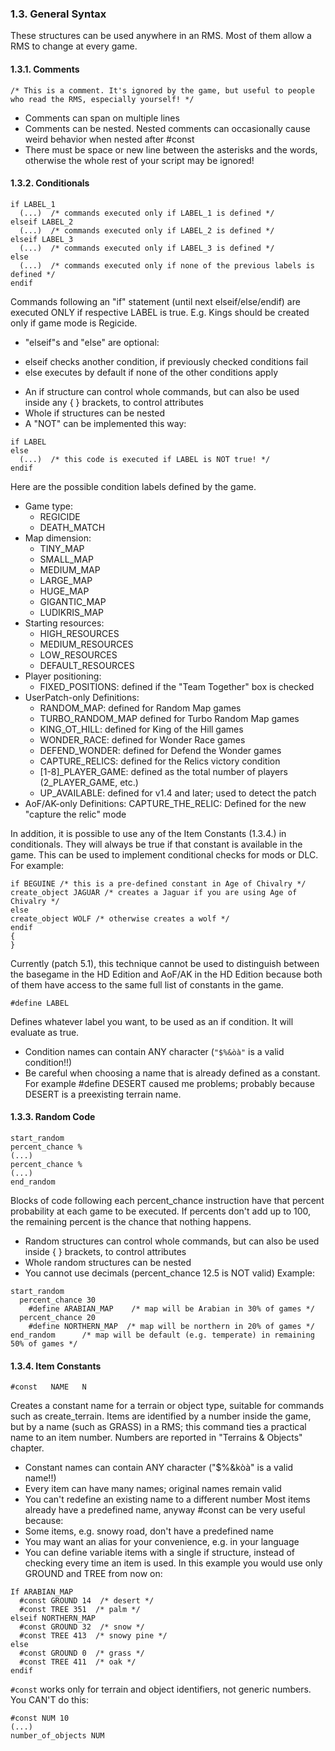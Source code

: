  ### 1.3. General Syntax
These structures can be used anywhere in an RMS. Most of them allow a RMS to change at every game.

#### 1.3.1. Comments
```
/* This is a comment. It's ignored by the game, but useful to people who read the RMS, especially yourself! */
```
-  Comments can span on multiple lines
-  Comments can be nested. Nested comments can occasionally cause weird behavior when nested after #const
-  There must be space or new line between the asterisks and the words, otherwise the whole rest of your script may be ignored!

#### 1.3.2. Conditionals
```
if LABEL_1
  (...)  /* commands executed only if LABEL_1 is defined */
elseif LABEL_2
  (...)  /* commands executed only if LABEL_2 is defined */
elseif LABEL_3
  (...)  /* commands executed only if LABEL_3 is defined */
else
  (...)  /* commands executed only if none of the previous labels is defined */
endif
```

Commands following an "if" statement (until next elseif/else/endif) are executed ONLY if respective LABEL is true.
E.g. Kings should be created only if game mode is Regicide.

-  "elseif"s and "else" are optional:
  *  elseif checks another condition, if previously checked conditions fail
  *  else executes by default if none of the other conditions apply
-  An if structure can control whole commands, but can also be used inside any { } brackets, to control attributes
-  Whole if structures can be nested
-  A "NOT" can be implemented this way:
```
if LABEL
else
  (...)  /* this code is executed if LABEL is NOT true! */
endif
```

Here are the possible condition labels defined by the game.
- Game type:
  - REGICIDE
  - DEATH_MATCH
- Map dimension:
  - TINY_MAP
  - SMALL_MAP
  - MEDIUM_MAP
  - LARGE_MAP
  - HUGE_MAP
  - GIGANTIC_MAP
  - LUDIKRIS_MAP
- Starting resources:
  - HIGH_RESOURCES
  - MEDIUM_RESOURCES
  - LOW_RESOURCES
  - DEFAULT_RESOURCES
- Player positioning:
  - FIXED_POSITIONS: defined if the "Team Together" box is checked
- UserPatch-only Definitions:
  - RANDOM_MAP: defined for Random Map games
  - TURBO_RANDOM_MAP defined for Turbo Random Map games
  - KING_OT_HILL: defined for King of the Hill games
  - WONDER_RACE: defined for Wonder Race games
  - DEFEND_WONDER: defined for Defend the Wonder games
  - CAPTURE_RELICS: defined for the Relics victory condition
  - [1-8]_PLAYER_GAME: defined as the total number of players (2_PLAYER_GAME, etc.)
  - UP_AVAILABLE: defined for v1.4 and later; used to detect the patch
- AoF/AK-only Definitions:
  CAPTURE_THE_RELIC: Defined for the new "capture the relic" mode

In addition, it is possible to use any of the Item Constants (1.3.4.) in conditionals.  They will always be true if that constant is available in the game.  This can be used to implement conditional checks for mods or DLC.  For example:

```
if BEGUINE /* this is a pre-defined constant in Age of Chivalry */
create_object JAGUAR /* creates a Jaguar if you are using Age of Chivalry */
else
create_object WOLF /* otherwise creates a wolf */
endif
{
}
```

Currently (patch 5.1), this technique cannot be used to distinguish between the basegame in the HD Edition and AoF/AK in the HD Edition because both of them have access to the same full list of constants in the game.

```
#define LABEL
```
Defines whatever label you want, to be used as an if condition. It will evaluate as true.
-  Condition names can contain ANY character (`"$%&òà"` is a valid condition!!)
-  Be careful when choosing a name that is already defined as a constant.  For example #define DESERT caused me problems; probably because DESERT is a preexisting terrain name.


#### 1.3.3. Random Code
```
start_random
percent_chance %
(...)
percent_chance %
(...)
end_random
```
Blocks of code following each percent_chance instruction have that percent probability at each game to be executed.
If percents don't add up to 100, the remaining percent is the chance that nothing happens.
-  Random structures can control whole commands, but can also be used inside { } brackets, to control attributes
-  Whole random structures can be nested
-  You cannot use decimals (percent_chance 12.5 is NOT valid)
Example:
```
start_random
  percent_chance 30
    #define ARABIAN_MAP    /* map will be Arabian in 30% of games */
  percent_chance 20
    #define NORTHERN_MAP  /* map will be northern in 20% of games */
end_random      /* map will be default (e.g. temperate) in remaining 50% of games */
```

#### 1.3.4. Item Constants
```
#const   NAME   N
```
Creates a constant name for a terrain or object type, suitable for commands such as create_terrain.
Items are identified by a number inside the game, but by a name (such as GRASS) in a RMS; this command ties a practical name to an item number. Numbers are reported in "Terrains & Objects" chapter.
-  Constant names can contain ANY character ("$%&kòà" is a valid name!!)
-  Every item can have many names; original names remain valid
-  You can't redefine an existing name to a different number
Most items already have a predefined name, anyway #const can be very useful because:
-  Some items, e.g. snowy road, don't have a predefined name
-  You may want an alias for your convenience, e.g. in your language
-  You can define variable items with a single if structure, instead of checking every time an item is used.
In this example you would use only GROUND and TREE from now on:
```
If ARABIAN_MAP
  #const GROUND 14  /* desert */
  #const TREE 351  /* palm */
elseif NORTHERN_MAP
  #const GROUND 32  /* snow */
  #const TREE 413  /* snowy pine */
else
  #const GROUND 0  /* grass */
  #const TREE 411  /* oak */
endif
```

`#const` works only for terrain and object identifiers, not generic numbers. You CAN'T do this:

```
#const NUM 10
(...)
number_of_objects NUM
```
